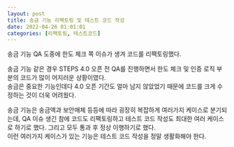 ```yaml
---
layout: post
title: 송금 기능 리팩토링 및 테스트 코드 작성
date: 2022-04-26 01:01:01
categories: [리팩토링, 테스트코드]
---
```


송금 기능 QA 도중에 한도 체크 쪽 이슈가 생겨 코드를 리팩토링했다.

송금 기능 같은 경우 STEPS 4.0 오픈 전 QA를 진행하면서 한도 체크 및 인증 로직 부분의 코드가 많이 어지러운 상황이였다.  
송금은 중요한 기능인데다 4.0 오픈 기간도 얼마 남지 않았었기 때문에 코드를 크게 수정하는 것이 더욱 어려웠다.  

송금 기능은 송금액과 보안매체 등등에 따라 굉장히 복잡하게 여러가지 케이스로 분기되는데, QA 이슈 생긴 참에 코드도 리팩토링하고 테스트 코드 작성도 최대한 여러 케이스로 하기로 했다. 그리고 모두 통과 후 정상 이행하기로 했다.  
이런 여러가지 케이스가 있는 기능은 테스트 코드 작성을 정말 생활화해야 한다.

